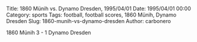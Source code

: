 Title: 1860 Münih vs. Dynamo Dresden, 1995/04/01
Date: 1995/04/01 00:00
Category: sports
Tags: football, football scores, 1860 Münih, Dynamo Dresden
Slug: 1860-munih-vs-dynamo-dresden
Author: carbonero


1860 Münih 3 - 1 Dynamo Dresden
